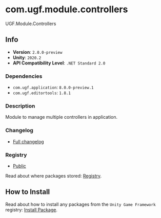 # com.ugf.module.controllers

UGF.Module.Controllers

## Info

- **Version**: `2.0.0-preview`
- **Unity**: `2020.2`
- **API Compatibility Level**: `.NET Standard 2.0`

### Dependencies

- `com.ugf.application`: `8.0.0-preview.1`
- `com.ugf.editortools`: `1.8.1`


### Description

Module to manage multiple controllers in application.

### Changelog

- [Full changelog](changelog.md)

### Registry

- [Public](https://bintray.com/unity-game-framework/public)

Read about where packages stored: [Registry](https://github.com/unity-game-framework/organization/blob/master/docs/registry.md).

## How to Install

Read about how to install any packages from the `Unity Game Framework` registry: [Install Package](https://github.com/unity-game-framework/organization/blob/master/docs/install-packages.md).
